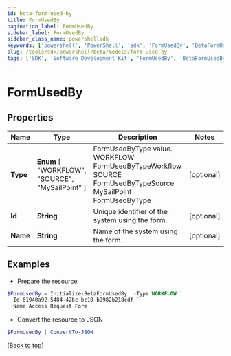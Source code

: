 ```yaml
---
id: beta-form-used-by
title: FormUsedBy
pagination_label: FormUsedBy
sidebar_label: FormUsedBy
sidebar_class_name: powershellsdk
keywords: ['powershell', 'PowerShell', 'sdk', 'FormUsedBy', 'BetaFormUsedBy']
slug: /tools/sdk/powershell/beta/models/form-used-by
tags: ['SDK', 'Software Development Kit', 'FormUsedBy', 'BetaFormUsedBy']
---
```


# FormUsedBy

## Properties

| Name | Type | Description | Notes |
| --- | --- | --- | --- |
| **Type** | **Enum** [ "WORKFLOW", "SOURCE", "MySailPoint" ] | FormUsedByType value. WORKFLOW FormUsedByTypeWorkflow SOURCE FormUsedByTypeSource MySailPoint FormUsedByType | [optional] |
| **Id** | **String** | Unique identifier of the system using the form. | [optional] |
| **Name** | **String** | Name of the system using the form. | [optional] |

## Examples

- Prepare the resource

```powershell
$FormUsedBy = Initialize-BetaFormUsedBy  -Type WORKFLOW `
 -Id 61940a92-5484-42bc-bc10-b9982b218cdf `
 -Name Access Request Form
```

- Convert the resource to JSON

```powershell
$FormUsedBy | ConvertTo-JSON
```

[[Back to top]](#)
